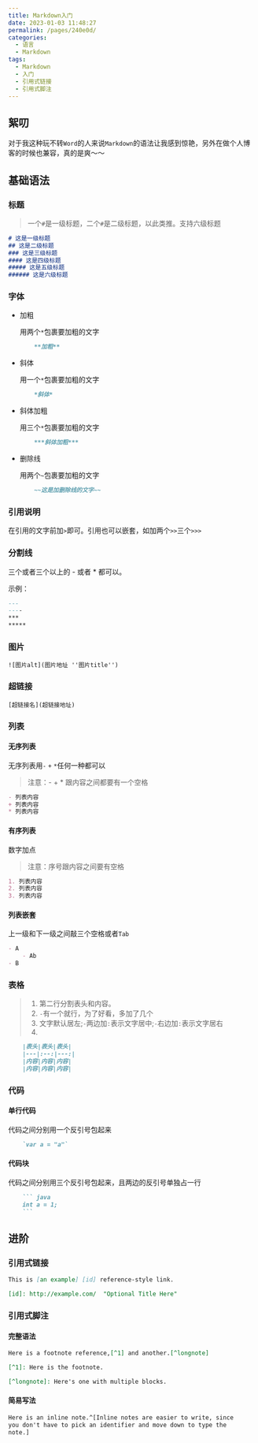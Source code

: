 ```yaml
---
title: Markdown入门
date: 2023-01-03 11:48:27
permalink: /pages/240e0d/
categories:
  - 语言
  - Markdown
tags:
  - Markdown
  - 入门
  - 引用式链接
  - 引用式脚注
---
```


## 絮叨

对于我这种玩不转`Word`的人来说`Markdown`的语法让我感到惊艳，另外在做个人博客的时候也兼容，真的是爽～～

<!-- more -->

## 基础语法

### 标题

> 一个`#`是一级标题，二个`#`是二级标题，以此类推。支持六级标题

``` markdown
# 这是一级标题
## 这是二级标题
### 这是三级标题
#### 这是四级标题
##### 这是五级标题
###### 这是六级标题
```

### 字体

- 加粗
  
    用两个`*`包裹要加粗的文字

    ``` markdown
        **加粗**
    ```

- 斜体

    用一个`*`包裹要加粗的文字

    ``` markdown
        *斜体*
    ```

- 斜体加粗

    用三个`*`包裹要加粗的文字

    ``` markdown
        ***斜体加粗***
    ```

- 删除线

    用两个`~`包裹要加粗的文字

    ``` markdown
        ~~这是加删除线的文字~~
    ```


### 引用说明

在引用的文字前加`>`即可。引用也可以嵌套，如加两个`>>`三个`>>>`

### 分割线

三个或者三个以上的 - 或者 * 都可以。

示例：

``` markdown
---
----
***
*****
```

### 图片

`![图片alt](图片地址 ''图片title'')`

### 超链接

`[超链接名](超链接地址)`

### 列表

#### 无序列表

无序列表用`-` `+` `*`任何一种都可以

> 注意：- + * 跟内容之间都要有一个空格

``` markdown
- 列表内容
+ 列表内容
* 列表内容
```

#### 有序列表

数字加点

> 注意：序号跟内容之间要有空格

``` markdown
1. 列表内容
2. 列表内容
3. 列表内容
```

#### 列表嵌套

上一级和下一级之间敲三个空格或者`Tab`

``` markdown
- A
    - Ab
- B
```

### 表格

> 1. 第二行分割表头和内容。
> 2. `-`有一个就行，为了好看，多加了几个
> 3. 文字默认居左;`-`两边加`:`表示文字居中;`-`右边加`:`表示文字居右
> 4. 

``` markdown
    |表头|表头|表头|
    |---|:--:|---:|
    |内容|内容|内容|
    |内容|内容|内容|
```

### 代码

#### 单行代码

代码之间分别用一个反引号包起来

``` markdown
    `var a = "a"`
```

#### 代码块

代码之间分别用三个反引号包起来，且两边的反引号单独占一行

``` markdown
    ``` java
    int a = 1;
    ```
```

## 进阶

### 引用式链接

``` markdown
This is [an example] [id] reference-style link.

[id]: http://example.com/  "Optional Title Here"
```

### 引用式脚注

#### 完整语法

``` markdown
Here is a footnote reference,[^1] and another.[^longnote]

[^1]: Here is the footnote.

[^longnote]: Here's one with multiple blocks.
```

#### 简易写法

``` markdown
Here is an inline note.^[Inline notes are easier to write, since
you don't have to pick an identifier and move down to type the
note.]
```

